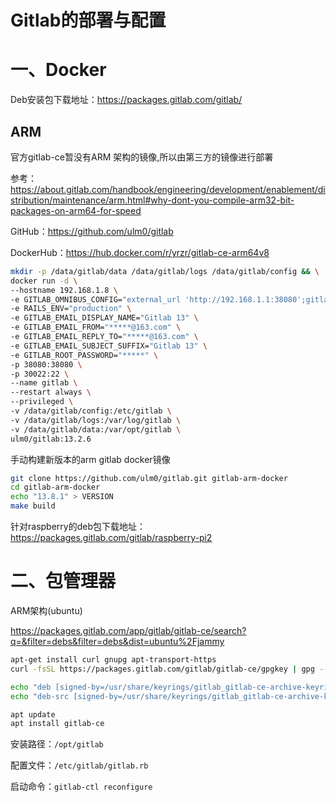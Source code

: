 # Gitlab的部署与配置

# 一、Docker

Deb安装包下载地址：https://packages.gitlab.com/gitlab/

## ARM

官方gitlab-ce暂没有ARM 架构的镜像,所以由第三方的镜像进行部署

参考：https://about.gitlab.com/handbook/engineering/development/enablement/distribution/maintenance/arm.html#why-dont-you-compile-arm32-bit-packages-on-arm64-for-speed

GitHub：https://github.com/ulm0/gitlab   

DockerHub：https://hub.docker.com/r/yrzr/gitlab-ce-arm64v8

```bash
mkdir -p /data/gitlab/data /data/gitlab/logs /data/gitlab/config && \
docker run -d \
--hostname 192.168.1.8 \
-e GITLAB_OMNIBUS_CONFIG="external_url 'http://192.168.1.1:38080';gitlab_rails['lfs_enabled'] = true; gitlab_rails['gitlab_shell_ssh_port'] = 30022 ; node_exporter['enable'] = true ;" \
-e RAILS_ENV="production" \
-e GITLAB_EMAIL_DISPLAY_NAME="Gitlab 13" \
-e GITLAB_EMAIL_FROM="*****@163.com" \
-e GITLAB_EMAIL_REPLY_TO="*****@163.com" \
-e GITLAB_EMAIL_SUBJECT_SUFFIX="Gitlab 13" \
-e GITLAB_ROOT_PASSWORD="*****" \
-p 38080:38080 \
-p 30022:22 \
--name gitlab \
--restart always \
--privileged \
-v /data/gitlab/config:/etc/gitlab \
-v /data/gitlab/logs:/var/log/gitlab \
-v /data/gitlab/data:/var/opt/gitlab \
ulm0/gitlab:13.2.6
```

手动构建新版本的arm gitlab docker镜像

```bash
git clone https://github.com/ulm0/gitlab.git gitlab-arm-docker
cd gitlab-arm-docker
echo "13.8.1" > VERSION
make build
```

针对raspberry的deb包下载地址：https://packages.gitlab.com/gitlab/raspberry-pi2



# 二、包管理器

ARM架构(ubuntu)

https://packages.gitlab.com/app/gitlab/gitlab-ce/search?q=&filter=debs&filter=debs&dist=ubuntu%2Fjammy

```bash
apt-get install curl gnupg apt-transport-https
curl -fsSL https://packages.gitlab.com/gitlab/gitlab-ce/gpgkey | gpg --dearmor > /usr/share/keyrings/gitlab_gitlab-ce-archive-keyring.gpg

echo "deb [signed-by=/usr/share/keyrings/gitlab_gitlab-ce-archive-keyring.gpg] https://packages.gitlab.com/gitlab/gitlab-ce/ubuntu jammy main" >> /etc/apt/sources.list.d/gitlab_gitlab-ce.list
echo "deb-src [signed-by=/usr/share/keyrings/gitlab_gitlab-ce-archive-keyring.gpg] https://packages.gitlab.com/gitlab/gitlab-ce/ubuntu jammy main" >> /etc/apt/sources.list.d/gitlab_gitlab-ce.list

apt update
apt install gitlab-ce
```



安装路径：`/opt/gitlab`

配置文件：`/etc/gitlab/gitlab.rb`

启动命令：`gitlab-ctl reconfigure`






